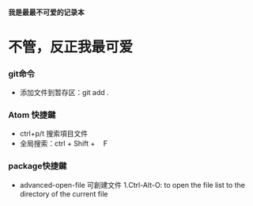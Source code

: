 #### 我是最最不可爱的记录本
# 不管，反正我最可爱
### git命令
- 添加文件到暂存区：git add .





### Atom 快捷鍵

- ctrl+p/t 搜索項目文件
- 全局搜索：ctrl + Shift +　Ｆ


### package快捷鍵
- advanced-open-file 可創建文件
  1.Ctrl-Alt-O: to open the file list to the directory of the current file

